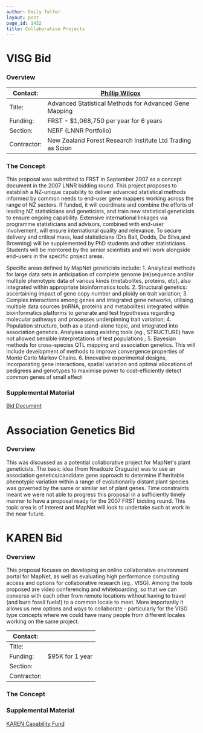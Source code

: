 ```yaml
---
author: Emily Telfer
layout: post
page_id: 1432
title: Collaborative Projects
---
```

# VISG Bid

### Overview

|Contact:|[Phillip Wilcox](User:PWilcox "wikilink")|
|--------|-----------------------------------------|
|Title:|Advanced Statistical Methods for Advanced Gene Mapping|
|Funding:|FRST - \$1,068,750 per year for 6 years|
|Section:|NERF (LNNR Portfolio)|
|Contractor:|New Zealand Forest Research Institute Ltd Trading as Scion|

### The Concept

This proposal was submitted to FRST in September 2007 as a concept document in the 2007 LNNR bidding round. This project proposes to establish a NZ-unique capability to deliver advanced statistical methods informed by common needs to end-user gene mappers working across the range of NZ sectors. If funded, it will coordinate and combine the efforts of leading NZ statisticians and geneticists, and train new statistical geneticists to ensure ongoing capability. Extensive international linkages via programme statisticians and advisors, combined with end-user involvement, will ensure international quality and relevance. To secure delivery and critical mass, lead statisticians (Drs Ball, Dodds, De Silva,and Browning) will be supplemented by PhD students and other statisticians. Students will be mentored by the senior scientists and will work alongside end-users in the specific project areas.

Specific areas defined by MapNet geneticists include: 1. Analytical methods for large data sets in anticipation of complete genome (re)sequence and/or multiple phenotypic data of various kinds (metabolites, proteins, etc), also integrated within appropriate bioinformatics tools. 2. Structural genetics: ascertaining impact of gene copy number and ploidy on trait variation; 3. Complex interactions among genes and integrated gene networks, utilising multiple data sources (mRNA, proteins and metabolites) integrated within bioinformatics platforms to generate and test hypotheses regarding molecular pathways and processes underpinning trait variation; 4. Population structure, both as a stand-alone topic, and integrated into association genetics. Analyses using existing tools (eg., STRUCTURE) have not allowed sensible interpretations of test populations ; 5. Bayesian methods for cross-species QTL mapping and association genetics. This will include development of methods to improve convergence properties of Monte Carlo Markov Chains. 6. Innovative experimental designs, incorporating gene interactions, spatial variation and optimal allocations of pedigrees and genotypes to maximise power to cost-efficiently detect common genes of small effect

### Supplemental Material

[Bid Document](Media:VISG_bid.doc "wikilink")

# Association Genetics Bid

### Overview

This was discussed as a potential collaborative project for MapNet's plant geneticists. The basic idea (from Nnadozie Oraguzie) was to use an association genetics/candidate gene approach to determine if heritable phenotypic variation within a range of evolutionarily distant plant species was governed by the same or similar set of plant genes. Time constraints meant we were not able to progress this proposal in a sufficiently timely manner to have a proposal ready for the 2007 FRST bidding round. This topic area is of interest and MapNet will look to undertake such at work in the near future.

# KAREN Bid

### Overview

This proposal focuses on developing an online collaborative environment portal for MapNet, as well as evaluating high performance computing access and options for collaborative research (eg., VISG). Among the tools proposed are video conferencing and whiteboarding, so that we can converse with each other from remote locations without having to travel (and burn fossil fuels!) to a common locale to meet. More importantly it allows us new options and ways to collaborate - particularly for the VISG type concepts where we could have many people from different locales working on the same project.

|Contact:||
|--------|---|
|Title:||
|Funding:|\$95K for 1 year|
|Section:||
|Contractor:||

### The Concept

### Supplemental Material

[KAREN Capability Fund](http://www.karen.net.nz/capability-build-fund/)

